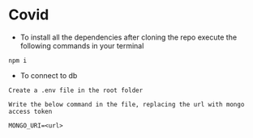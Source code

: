 # Covid

- To install all the dependencies after cloning the repo execute the following commands in your terminal
```
npm i
```

- To connect to db
```
Create a .env file in the root folder
```
```
Write the below command in the file, replacing the url with mongo access token
```
```
MONGO_URI=<url>
```
